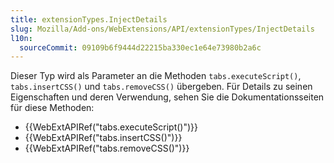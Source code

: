 ```yaml
---
title: extensionTypes.InjectDetails
slug: Mozilla/Add-ons/WebExtensions/API/extensionTypes/InjectDetails
l10n:
  sourceCommit: 09109b6f9444d22215ba330ec1e64e73980b2a6c
---
```


Dieser Typ wird als Parameter an die Methoden `tabs.executeScript()`, `tabs.insertCSS()` und `tabs.removeCSS()` übergeben. Für Details zu seinen Eigenschaften und deren Verwendung, sehen Sie die Dokumentationsseiten für diese Methoden:

- {{WebExtAPIRef("tabs.executeScript()")}}
- {{WebExtAPIRef("tabs.insertCSS()")}}
- {{WebExtAPIRef("tabs.removeCSS()")}}

